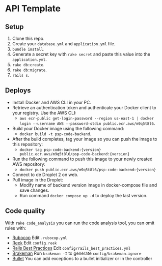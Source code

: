 # API Template

## Setup

1. Clone this repo.
2. Create your `database.yml` and `application.yml` file.
3. `bundle install`.
4. Generate a secret key with `rake secret` and paste this value into the `application.yml`.
5. `rake db:create`.
6. `rake db:migrate`.
7. `rails s`.

## Deploys

- Install Docker and AWS CLI in your PC.
- Retrieve an authentication token and authenticate your Docker client to your registry.
  Use the AWS CLI:
  - `aws ecr-public get-login-password --region us-east-1 | docker login --username AWS --password-stdin public.ecr.aws/m9q5t8l6`.
- Build your Docker image using the following command:
  - `docker build -t psp-code-backend`.
- After the build completes, tag your image so you can push the image to this repository:
  - `docker tag psp-code-backend:{version} public.ecr.aws/m9q5t8l6/psp-code-backend:{version}`
- Run the following command to push this image to your newly created AWS repository:
  - `docker push public.ecr.aws/m9q5t8l6/psp-code-backend:{version}`
- Connect to de Droplet 2 on web.
- Pull image in the Droplet:
  - Modify name of backend version image in docker-compose file and save changes.
  - Run command `docker compose up -d` to deploy the last version.

## Code quality

With `rake code_analysis` you can run the code analysis tool, you can omit rules with:

- [Rubocop](https://github.com/bbatsov/rubocop/blob/master/config/default.yml) Edit `.rubocop.yml`
- [Reek](https://github.com/troessner/reek#configuration-file) Edit `config.reek`
- [Rails Best Practices](https://github.com/flyerhzm/rails_best_practices#custom-configuration) Edit `config/rails_best_practices.yml`
- [Brakeman](https://github.com/presidentbeef/brakeman) Run `brakeman -I` to generate `config/brakeman.ignore`
- [Bullet](https://github.com/flyerhzm/bullet#whitelist) You can add exceptions to a bullet initializer or in the controller
